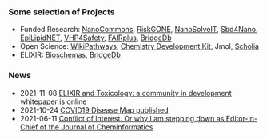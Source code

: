 ### Some selection of Projects

* Funded Research: [NanoCommons](https://github.com/nanocommons), [RiskGONE](https://github.com/h2020-riskgone), [NanoSolveIT](https://github.com/nanosolveIT/), [Sbd4Nano](https://github.com/h2020-sbd4nano), [EpiLipidNET](https://www.epilipid.net/), [VHP4Safety](https://twitter.com/vhp4safety), [FAIRplus](https://github.com/FAIRplus/the-fair-cookbook), [BridgeDb](https://github.com/bridgedb)
* Open Science: [WikiPathways](https://github.com/wikipathways), [Chemistry Development Kit](https://github.com/cdk), Jmol, [Scholia](https://github.com/wdscholia)
* ELIXIR: [Bioschemas](https://github.com/bioschemas/), [BridgeDb](https://github.com/bridgedb)

### News

* 2021-11-08 [ELIXIR and Toxicology: a community in development](https://f1000research.com/articles/10-1129) whitepaper is online
* 2021-10-24 [COVID19 Disease Map published](https://twitter.com/bigcat_UM/status/1450429878042599426)
* 2021-06-11 [Conflict of Interest. Or why I am stepping down as Editor-in-Chief of the Journal of Cheminformatics](https://twitter.com/egonwillighagen/status/1403299501947899907)
